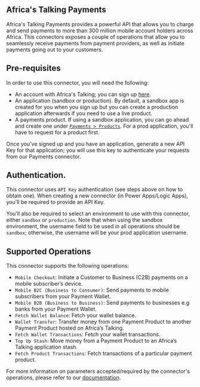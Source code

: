 ## Africa's Talking Payments

Africa's Talking Payments provides a powerful API that allows you to charge and send payments to more than 300 million mobile account holders across Africa. This connectors exposes a couple of operations that allow you to seamlessly receive payments from payment providers, as well as initiate payments going out to your customers.

## Pre-requisites

In order to use this connector, you will need the following:

* An account with Africa's Talking; you can sign up [here](https://account.africastalking.com/auth/register?next=%2Fauth%2Fsignup).
* An application (sandbox or production). By default, a sandbox app is created for you when you sign up but you can create a production application afterwards if you need to use a live product.
* A payments product. If using a sandbox application, you can go ahead and create one under [`Payments > Products`](https://account.africastalking.com/apps/sandbox/payments/products). For a prod application, you'll have to request for a product first.

Once you've signed up and you have an application, generate a new API Key for that application; you will use this key to authenticate your requests from our Payments connector.

## Authentication.

This connector uses `API Key` authentication (see steps above on how to obtain one). When creating a new connector (in Power Apps/Logic Apps), you'll be required to provide an API Key.

You'll also be required to select an environment to use with this connector, either `sandbox` or `production`. Note that when using the sandbox environment, the username field to be used in all operations should be `sandbox`; otherwise, the username will be your prod application username.

## Supported Operations

This connector supports the following operations:

* `Mobile Checkout`: Initiate a Customer to Business (C2B) payments on a mobile subscriber’s device.
* `Mobile B2C (Business to Consumer)`: Send payments to mobile subscribers from your Payment Wallet.
* `Mobile B2B (Business to Business)`: Send payments to businesses e.g banks from your Payment Wallet.
* `Fetch Wallet Balance`: Fetch your wallet balance.
* `Wallet Transfer`: Transfer money from one Payment Product to another Payment Product hosted on Africa’s Talking.
* `Fetch Wallet Transactions`: Fetch your wallet transactions.
* `Top Up Stash`: Move money from a Payment Product to an Africa’s Talking application stash.
* `Fetch Product Transactions`: Fetch transactions of a particular payment product.

For more information on parameters accepted/required by the connector's operations, please refer to our [documentation](https://build.at-labs.io/docs/payments%2Foverview).
